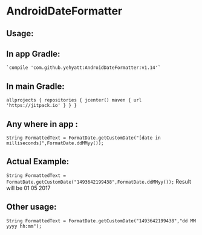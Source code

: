 # AndroidDateFormatter

## Usage: 

## In app Gradle:

    `compile 'com.github.yehyatt:AndroidDateFormatter:v1.14'`
   
## In main Gradle:
   
   `allprojects {
    repositories {
        jcenter()
        maven { url 'https://jitpack.io' }
                 }
               }`


## Any where in app :
`String FormattedText = FormatDate.getCustomDate("[date in milliseconds]",FormatDate.ddMMyy());`

## Actual Example:
`String FormattedText = FormatDate.getCustomDate("1493642199438",FormatDate.ddMMyy());`
Result will be 01 05 2017

## Other usage:
`String FormattedText = FormatDate.getCustomDate("1493642199438","dd MM yyyy hh:mm");`

    
